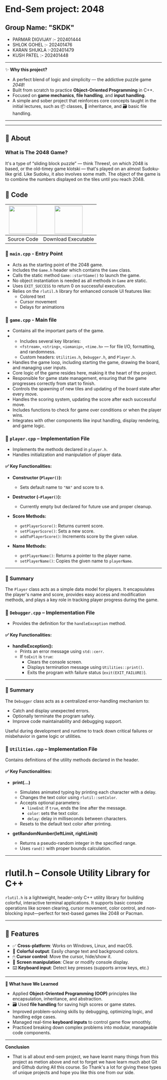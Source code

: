 # End-Sem project: 2048

## Group Name: "SKDK"
  - PARMAR DIGVIJAY :- 202401444
  - SHLOK GOHEL :- 202401476
  - KARAN SHUKLA :-202401479
   - KUSH PATEL :- 202401448
 ---
✨ **Why this project?**

-   A perfect blend of logic and simplicity — the addictive puzzle game *2048*!  
- Built from scratch to practice **Object-Oriented Programming** in C++.  
 -  Focused on **game mechanics**, **file handling**, and **input handling**.  
  -   A simple and sober project that reinforces core concepts taught in the initial lectures, such as 📦 classes, 🧬 inheritance, and 🗃️ basic file handling.

---
---


## :dart: About

### What is The 2048 Game?

It's a type of “sliding block puzzle” — think Threes!, on which 2048 is based, or the old-timey game klotski — that's played on an almost Sudoku-like grid. Like Sudoku, it also involves some math. The object of the game is to combine the numbers displayed on the tiles until you reach 2048.

## 🧾 Code
 

| <a href="https://github.com/rahul-badgujar/2048-Game-Console-Version" target="_blank"><img src="https://github.com/rahul-badgujar/EShopee-Flutter-eCommerce-App/blob/main/illustrations/source_code_icon.png?raw=true" width="90px"></a> | <a href="https://github.com/rahul-badgujar/2048-Game-Console-Version/blob/main/bin/Release/2048%20Game%20Console%20Version.exe" target="_blank"><img src="https://github.com/rahul-badgujar/EShopee-Flutter-eCommerce-App/blob/main/illustrations/application_icon.png?raw=true" width="90px"></a> |
|:---:|:---:|
|            Source Code            |            Download Executable             |


### 🔹 `main.cpp` - Entry Point

- Acts as the starting point of the 2048 game.
- Includes the `Game.h` header which contains the `Game` class.
- Calls the static method `Game::startGame()` to launch the game.
- No object instantiation is needed as all methods in `Game` are static.
- Uses `EXIT_SUCCESS` to return 0 on successful execution.
- Relies on the `rlutil.h` library for enhanced console UI features like:
  - Colored text
  - Cursor movement
  - Delays for animations

 
### 🔹 `game.cpp` - Main file
- Contains all the important parts of the game.
- - Includes several key libraries:
  - `<fstream>`, `<string>`, `<iomanip>`, `<time.h>` — for file I/O, formatting, and randomness.
  - Custom headers: `Utilities.h`, `Debugger.h`, and `Player.h`.
- Handles the game loop, including starting the game, drawing the board, and managing user inputs.
- Core logic of the game resides here, making it the heart of the project.
- Responsible for game state management, ensuring that the game progresses correctly from start to finish.
- Controls the spawning of new tiles and updating of the board state after every move.
- Handles the scoring system, updating the score after each successful move.
- Includes functions to check for game over conditions or when the player wins.
- Integrates with other components like input handling, display rendering, and game logic.

### 🔹 `player.cpp` – Implementation File

- Implements the methods declared in `player.h`.
- Handles initialization and manipulation of player data.

#### ✅ Key Functionalities:
- **Constructor (`Player()`):**
  - Sets default name to `"NA"` and score to `0`.

- **Destructor (`~Player()`):**
  - Currently empty but declared for future use and proper cleanup.

- **Score Methods:**
  - `getPlayerScore()`: Returns current score.
  - `setPlayerScore()`: Sets a new score.
  - `addToPlayerScore()`: Increments score by the given value.

- **Name Methods:**
  - `getPlayerName()`: Returns a pointer to the player name.
  - `setPlayerName()`: Copies the given name to `playerName`.

---

### 📝 Summary

The `Player` class acts as a simple data model for players. It encapsulates the player's name and score, provides easy access and modification methods, and plays a key role in tracking player progress during the game.


### 🔹 `Debugger.cpp` – Implementation File

- Provides the definition for the `handleException` method.

#### ✅ Key Functionalities:
- **handleException():**
  - Prints an error message using `std::cerr`.
  - If `toExit` is `true`:
    - Clears the console screen.
    - Displays termination message using `Utilities::print()`.
    - Exits the program with failure status (`exit(EXIT_FAILURE)`).

---

### 📝 Summary

The `Debugger` class acts as a centralized error-handling mechanism to:
- Catch and display unexpected errors.
- Optionally terminate the program safely.
- Improve code maintainability and debugging support.

Useful during development and runtime to track down critical failures or misbehavior in game logic or utilities.

### 🔹 `Utilities.cpp` – Implementation File

Contains definitions of the utility methods declared in the header.

#### ✅ Key Functionalities:

- **print(...)**  
  - Simulates animated typing by printing each character with a delay.
  - Changes the text color using `rlutil::setColor`.
  - Accepts optional parameters:
    - `lineEnd`: if `true`, ends the line after the message.
    - `color`: sets the text color.
    - `delay`: delay in milliseconds between characters.
  - Resets to the default text color after printing.

- **getRandomNumber(leftLimit, rightLimit)**  
  - Returns a pseudo-random integer in the specified range.
  - Uses `rand()` with proper bounds calculation.

---
# rlutil.h – Console Utility Library for C++

`rlutil.h` is a lightweight, header-only C++ utility library for building colorful, interactive terminal applications. It supports basic console operations like screen clearing, cursor movement, color control, and non-blocking input—perfect for text-based games like 2048 or Pacman.

---

## 🚀 Features

- ✅ **Cross-platform**: Works on Windows, Linux, and macOS.
- 🎨 **Colorful output**: Easily change text and background colors.
- 🖱 **Cursor control**: Move the cursor, hide/show it.
- 🧹 **Screen manipulation**: Clear or modify console display.
- ⌨️ **Keyboard input**: Detect key presses (supports arrow keys, etc.)

---


**📘 What have We Learned**

-  Applied **Object-Oriented Programming (OOP)** principles like encapsulation, inheritance, and abstraction.
- 🗃 Used **file handling** for saving high scores or game states.
-  Improved problem-solving skills by debugging, optimizing logic, and handling edge cases.
-  Managed real-time **keyboard inputs** to control game flow smoothly.
-  Practiced breaking down complex problems into modular, manageable code components.

---

**Conclusion**
- That is all about end-sem project, we have learnt many things from this project as metion above and not to forget we have learn much abot Git and Github during All this course. So Thank's a lot for giving these types of unique projects and hope you like this one from our side.
